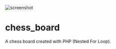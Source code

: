 ![screenshot](https://user-images.githubusercontent.com/50113423/131209059-a6d324a9-4468-462a-92b0-0f2fc55c4c72.png)
# chess_board
A chess board created with PHP (Nested For Loop).
